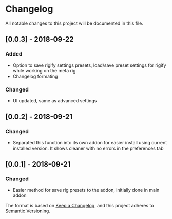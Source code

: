 # Changelog
All notable changes to this project will be documented in this file.

## [0.0.3] - 2018-09-22
### Added
- Option to save rigify settings presets, load/save preset settings for rigify while working on the meta rig
- Changelog formating

### Changed
- UI updated, same as advanced settings

## [0.0.2] - 2018-09-21
### Changed
- Separated this function into its own addon for easier install using current installed version. It shows cleaner with no errors in the preferences tab

## [0.0.1] - 2018-09-21
### Changed
- Easier method for save rig presets to the addon, initially done in main addon

The format is based on [Keep a Changelog](https://keepachangelog.com/en/1.0.0/),
and this project adheres to [Semantic Versioning](https://semver.org/spec/v2.0.0.html).
<!--### Official Rigify Info-->
